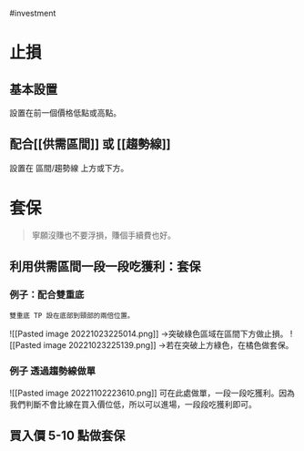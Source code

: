 #investment 

# 止損
## 基本設置
設置在前一個價格低點或高點。

## 配合[[供需區間]] 或 [[趨勢線]] 
設置在 區間/趨勢線 上方或下方。

# 套保
> 寧願沒賺也不要浮損，賺個手續費也好。
## 利用供需區間一段一段吃獲利：套保
### 例子：配合雙重底
	雙重底 TP 設在底部到頸部的兩倍位置。

![[Pasted image 20221023225014.png]]
→突破綠色區域在區間下方做止損。
![[Pasted image 20221023225139.png]]
→若在突破上方綠色，在橘色做套保。

### 例子 透過趨勢線做單
![[Pasted image 20221102223610.png]]
可在此處做單，一段一段吃獲利。因為我們判斷不會比線在買入價位低，所以可以進場，一段段吃獲利即可。

## 買入價 5-10 點做套保
